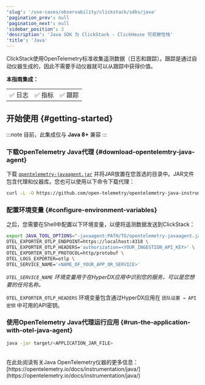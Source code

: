 ```yaml
---
'slug': '/use-cases/observability/clickstack/sdks/java'
'pagination_prev': null
'pagination_next': null
'sidebar_position': 3
'description': 'Java SDK 为 ClickStack - ClickHouse 可观察性栈'
'title': 'Java'
---
```


ClickStack使用OpenTelemetry标准收集遥测数据（日志和跟踪）。跟踪是通过自动仪器生成的，因此不需要手动仪器就可以从跟踪中获得价值。

**本指南集成：**

<table>
  <tbody>
    <tr>
      <td className="pe-2">✅ 日志</td>
      <td className="pe-2">✅ 指标</td>
      <td className="pe-2">✅ 跟踪</td>
    </tr>
  </tbody>
</table>

## 开始使用 {#getting-started}

:::note
目前，此集成仅与 **Java 8+** 兼容
:::

### 下载OpenTelemetry Java代理 {#download-opentelemtry-java-agent}

下载 [`opentelemetry-javaagent.jar`](https://github.com/open-telemetry/opentelemetry-java-instrumentation/releases/latest/download/opentelemetry-javaagent.jar)
并将JAR放置在您首选的目录中。JAR文件包含代理和仪器库。您也可以使用以下命令下载代理：

```bash
curl -L -O https://github.com/open-telemetry/opentelemetry-java-instrumentation/releases/latest/download/opentelemetry-javaagent.jar
```

### 配置环境变量 {#configure-environment-variables}

之后，您需要在Shell中配置以下环境变量，以便将遥测数据发送到ClickStack：

```bash
export JAVA_TOOL_OPTIONS="-javaagent:PATH/TO/opentelemetry-javaagent.jar" \
OTEL_EXPORTER_OTLP_ENDPOINT=https://localhost:4318 \
OTEL_EXPORTER_OTLP_HEADERS='authorization=<YOUR_INGESTION_API_KEY>' \
OTEL_EXPORTER_OTLP_PROTOCOL=http/protobuf \
OTEL_LOGS_EXPORTER=otlp \
OTEL_SERVICE_NAME='<NAME_OF_YOUR_APP_OR_SERVICE>'
```

_`OTEL_SERVICE_NAME` 环境变量用于在HyperDX应用中识别您的服务，可以是您想要的任何名称。_

`OTEL_EXPORTER_OTLP_HEADERS` 环境变量包含通过HyperDX应用在 `团队设置 → API密钥` 中可用的API密钥。

### 使用OpenTelemetry Java代理运行应用 {#run-the-application-with-otel-java-agent}

```sh
java -jar target/<APPLICATION_JAR_FILE>
```
<br/>
在此处阅读有关Java OpenTelemetry仪器的更多信息：[https://opentelemetry.io/docs/instrumentation/java/](https://opentelemetry.io/docs/instrumentation/java/)
